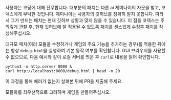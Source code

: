 사용자는 코딩에 대해 전무합니다. 대부분의 패치는 다른 ai 제미나이의 자문을 받고, 코덱스에게 부탁한 것입니다.
제미나이는 사용자의 깃허브를 정확히 알지 못합니다. 따라서 그가 만드는 패치는 현재 깃허브 상황과 맞지 않을 수 있습니다.
이 점을 코덱스는 주의깊게 관찰 후, 현재 깃허브에 잘 적용될 수 있도록 패치를 센스있게 수정후 패치를 작성해주십시오.

대규모 패치(여러 모듈을 수정하거나 게임의 주요 기능을 추가하는 경우)를 적용한 뒤에는 항상 `debug.html`을 실행하여 기본 동작 여부를 확인합니다. GUI 브라우저를 사용할 수 없으므로, 다음 예시와 같이 로컬 서버를 띄운 후 `curl`로 내용을 읽어 확인합니다.

```
python3 -m http.server 8000 &
curl http://localhost:8000/debug.html | head -n 20
```

이 과정을 통해 에러가 없는지 살펴본 뒤에 PR을 제출해 주세요.

모듈화를 최우선적으로 고려하며 게임을 만들어주십시오.
